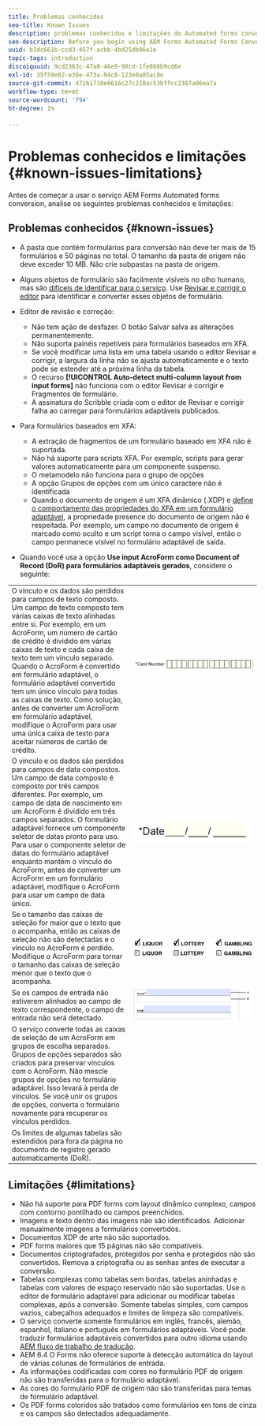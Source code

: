 ```yaml
---
title: Problemas conhecidos
seo-title: Known Issues
description: problemas conhecidos e limitações do Automated forms conversion Service
seo-description: Before you begin using AEM Forms Automated Forms Conversion service, learn about the known issues and limitations of the service
uuid: b1dc661b-ccd3-457f-acbb-4bd25db86e1e
topic-tags: introduction
discoiquuid: 9cd2363c-47a0-46e9-98cd-1fe088b9cd6e
exl-id: 35f59e02-e38e-473a-94c8-123e0a85ac8e
source-git-commit: 47261710e6616c27c210ac53bffcc2387a06ea7a
workflow-type: tm+mt
source-wordcount: '794'
ht-degree: 1%

---
```


# Problemas conhecidos e limitações {#known-issues-limitations}

Antes de começar a usar o serviço AEM Forms Automated forms conversion, analise os seguintes problemas conhecidos e limitações:

## Problemas conhecidos {#known-issues}

* A pasta que contém formulários para conversão não deve ter mais de 15 formulários e 50 páginas no total. O tamanho da pasta de origem não deve exceder 10 MB. Não crie subpastas na pasta de origem.
* Alguns objetos de formulário são facilmente visíveis no olho humano, mas são [difíceis de identificar para o serviço](styles-and-pattern-considerations-and-best-practices.md). Use [Revisar e corrigir o editor](review-correct-ui-edited.md) para identificar e converter esses objetos de formulário.
* Editor de revisão e correção:

   * Não tem ação de desfazer. O botão Salvar salva as alterações permanentemente.
   * Não suporta painéis repetíveis para formulários baseados em XFA.
   * Se você modificar uma lista em uma tabela usando o editor Revisar e corrigir, a largura da linha não se ajusta automaticamente e o texto pode se estender até a próxima linha da tabela.
   * O recurso **[!UICONTROL Auto-detect multi-column layout from input forms]** não funciona com o editor Revisar e corrigir e Fragmentos de formulário.
   * A assinatura do Scribble criada com o editor de Revisar e corrigir falha ao carregar para formulários adaptáveis publicados.


* Para formulários baseados em XFA:
   * A extração de fragmentos de um formulário baseado em XFA não é suportada.
   * Não há suporte para scripts XFA. Por exemplo, scripts para gerar valores automaticamente para um componente suspenso.
   * O metamodelo não funciona para o grupo de opções
   * A opção Grupos de opções com um único caractere não é identificada
   * Quando o documento de origem é um XFA dinâmico (.XDP) e [define o comportamento das propriedades do XFA em um formulário adaptável](https://helpx.adobe.com/experience-manager/6-5/forms/using/xfa-api-supported-in-adaptive-form.html#supportedxfaelementsandtheirmappinginadaptiveformsbr), a propriedade presence do documento de origem não é respeitada. Por exemplo, um campo no documento de origem é marcado como oculto e um script torna o campo visível, então o campo permanece visível no formulário adaptável de saída.

* Quando você usa a opção **Use input AcroForm como Document of Record (DoR) para formulários adaptáveis gerados**, considere o seguinte:

<table>
    <tr>
        <td>O vínculo e os dados são perdidos para campos de texto composto. Um campo de texto composto tem várias caixas de texto alinhadas entre si. Por exemplo, em um AcroForm, um número de cartão de crédito é dividido em várias caixas de texto e cada caixa de texto tem um vínculo separado. Quando o AcroForm é convertido em formulário adaptável, o formulário adaptável convertido tem um único vínculo para todas as caixas de texto. Como solução, antes de converter um AcroForm em formulário adaptável, modifique o AcroForm para usar uma única caixa de texto para aceitar números de cartão de crédito.</td>
        <td><img  src="assets/creditCard_Composite.png"/>                                                            </td>
    </tr>
    <tr>
        <td>O vínculo e os dados são perdidos para campos de data compostos. Um campo de data composto é composto por três campos diferentes. Por exemplo, um campo de data de nascimento em um AcroForm é dividido em três campos separados. O formulário adaptável fornece um componente seletor de datas pronto para uso. Para usar o componente seletor de datas do formulário adaptável enquanto mantém o vínculo do AcroForm, antes de converter um AcroForm em um formulário adaptável, modifique o AcroForm para usar um campo de data único.</td>
        <td><img  src="assets/CompositeDateField.png"/></td>
    </tr>
    <tr>
        <td>Se o tamanho das caixas de seleção for maior que o texto que o acompanha, então as caixas de seleção não são detectadas e o vínculo no AcroForm é perdido. Modifique o AcroForm para tornar o tamanho das caixas de seleção menor que o texto que o acompanha.</td>
        <td><img  src="assets/large-text-box.png"/><br/><img  src="assets/small-text-box.png"/></td>
    </tr>
    <tr>
        <td>Se os campos de entrada não estiverem alinhados ao campo de texto correspondente, o campo de entrada não será detectado.  </td>
        <td><img  src="assets/non-alingned-fields.png"/></td>
    </tr>
    <tr >
        <td>O serviço converte todas as caixas de seleção de um AcroForm em grupos de escolha separados. Grupos de opções separados são criados para preservar vínculos com o AcroForm. Não mescle grupos de opções no formulário adaptável. Isso levará à perda de vínculos. Se você unir os grupos de opções, converta o formulário novamente para recuperar os vínculos perdidos. </td>
        <td></td>
    </tr>
    <tr >
        <td>Os limites de algumas tabelas são estendidos para fora da página no documento de registro gerado automaticamente (DoR). </td>
        <td></td>
    </tr>
</table>

## Limitações           {#limitations}

* Não há suporte para PDF forms com layout dinâmico complexo, campos com contorno pontilhado ou campos preenchidos.
* Imagens e texto dentro das imagens não são identificados. Adicionar manualmente imagens a formulários convertidos.
* Documentos XDP de arte não são suportados.
* PDF forms maiores que 15 páginas não são compatíveis.
* Documentos criptografados, protegidos por senha e protegidos não são convertidos. Remova a criptografia ou as senhas antes de executar a conversão.
* Tabelas complexas como tabelas sem bordas, tabelas aninhadas e tabelas com valores de espaço reservado não são suportadas. Use o editor de formulário adaptável para adicionar ou modificar tabelas complexas, após a conversão. Somente tabelas simples, com campos vazios, cabeçalhos adequados e limites de limpeza são compatíveis.
* O serviço converte somente formulários em inglês, francês, alemão, espanhol, italiano e português em formulários adaptáveis. Você pode traduzir formulários adaptáveis convertidos para outro idioma usando [AEM fluxo de trabalho de tradução](https://helpx.adobe.com/br/experience-manager/6-5/forms/using/using-aem-translation-workflow-to-localize-adaptive-forms.html).
* AEM 6.4 O Forms não oferece suporte à detecção automática do layout de várias colunas de formulários de entrada.
* As informações codificadas com cores no formulário PDF de origem não são transferidas para o formulário adaptável.
* As cores do formulário PDF de origem não são transferidas para temas de formulário adaptável.
* Os PDF forms coloridos são tratados como formulários em tons de cinza e os campos são detectados adequadamente.
